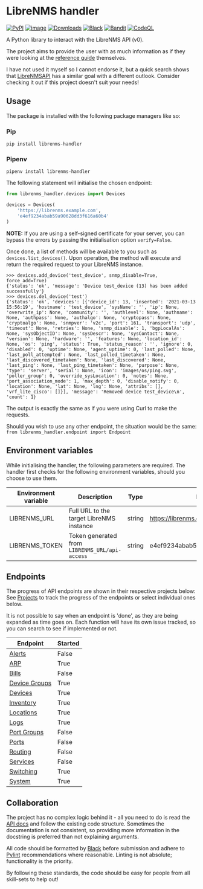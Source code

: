 # LibreNMS handler

[![PyPI](https://img.shields.io/pypi/v/librenms-handler.svg)](https://pypi.python.org/pypi/librenms-handler)
[![image](https://img.shields.io/pypi/pyversions/librenms-handler.svg)](https://python.org/pypi/librenms-handler)
[![Downloads](https://pepy.tech/badge/librenms-handler)](https://pepy.tech/project/librenms-handler)
[![Black](https://img.shields.io/badge/code%20style-black-000000.svg)](https://github.com/psf/black)
[![Bandit](https://github.com/WhaleJ84/librenms_handler/actions/workflows/bandit.yml/badge.svg)](https://github.com/WhaleJ84/librenms_handler/actions/workflows/bandit.yml)
[![CodeQL](https://github.com/WhaleJ84/librenms_handler/actions/workflows/codeql-analysis.yml/badge.svg)](https://github.com/WhaleJ84/librenms_handler/actions/workflows/codeql-analysis.yml)

A Python library to interact with the LibreNMS API (v0).

The project aims to provide the user with as much information as if they were looking at the [reference guide](https://docs.librenms.org/API/) themselves.

I have not used it myself so I cannot endorse it, but a quick search shows that [LibreNMSAPI](https://github.com/RobertH1993/LibreNMSAPI) has a similar goal with a different outlook.
Consider checking it out if this project doesn't suit your needs!

## Usage

The package is installed with the following package managers like so:

### Pip

`pip install librenms-handler`

### Pipenv

`pipenv install librenms-handler`

The following statement will initialise the chosen endpoint:

```python
from librenms_handler.devices import Devices

devices = Devices(
    'https://librenms.example.com',
    'e4ef9234abab59a90628dd3f616a60b4'
)
```

**NOTE:** If you are using a self-signed certificate for your server, you can bypass the errors by passing the initialisation option `verify=False`.

Once done, a list of methods will be available to you such as `devices.list_devices()`.
Upon operation, the method will execute and return the required request to your LibreNMS instance.

```
>>> devices.add_device('test_device', snmp_disable=True, force_add=True)
{'status': 'ok', 'message': 'Device test_device (13) has been added successfully'}
>>> devices.del_device('test')
{'status': 'ok', 'devices': [{'device_id': 13, 'inserted': '2021-03-13 15:56:19', 'hostname': 'test_device', 'sysName': '', 'ip': None, 'overwrite_ip': None, 'community': '', 'authlevel': None, 'authname': None, 'authpass': None, 'authalgo': None, 'cryptopass': None, 'cryptoalgo': None, 'snmpver': 'v2c', 'port': 161, 'transport': 'udp', 'timeout': None, 'retries': None, 'snmp_disable': 1, 'bgpLocalAs': None, 'sysObjectID': None, 'sysDescr': None, 'sysContact': None, 'version': None, 'hardware': '', 'features': None, 'location_id': None, 'os': 'ping', 'status': True, 'status_reason': '', 'ignore': 0, 'disabled': 0, 'uptime': None, 'agent_uptime': 0, 'last_polled': None, 'last_poll_attempted': None, 'last_polled_timetaken': None, 'last_discovered_timetaken': None, 'last_discovered': None, 'last_ping': None, 'last_ping_timetaken': None, 'purpose': None, 'type': 'server', 'serial': None, 'icon': 'images/os/ping.svg', 'poller_group': 0, 'override_sysLocation': 0, 'notes': None, 'port_association_mode': 1, 'max_depth': 0, 'disable_notify': 0, 'location': None, 'lat': None, 'lng': None, 'attribs': [], 'vrf_lite_cisco': []}], 'message': 'Removed device test_device\n', 'count': 1}
```

The output is exactly the same as if you were using Curl to make the requests.

Should you wish to use any other endpoint, the situation would be the same: `from librenms_handler.endpoint import Endpoint`

## Environment variables

While initialising the handler, the following parameters are required.
The handler first checks for the following environment variables, should you choose to use them.

| Environment variable | Description | Type | Example |
| -------------------- | ----------- | ---- | ------- |
| LIBRENMS_URL         | Full URL to the target LibreNMS instance | string | https://librenms.example.com |
| LIBRENMS_TOKEN       | Token generated from `LIBRENMS_URL/api-access` | string | e4ef9234abab59a90628dd3f616a60b4 |

## Endpoints

The progress of API endpoints are shown in their respective projects below:
See [Projects](https://github.com/WhaleJ84/librenms_handler/projects) to track the progress of the endpoints or select individual ones below.

It is not possible to say when an endpoint is 'done', as they are being expanded as time goes on.
Each function will have its own issue tracked, so you can search to see if implemented or not.

| Endpoint                                                                 | Started |
| ------------------------------------------------------------------------ | ------- |
| [Alerts](https://github.com/WhaleJ84/librenms_handler/projects/5)        | False   |
| [ARP](https://github.com/WhaleJ84/librenms_handler/projects/10)          | True    |
| [Bills](https://github.com/WhaleJ84/librenms_handler/projects/9)         | False   |
| [Device Groups](https://github.com/WhaleJ84/librenms_handler/projects/2) | True    |
| [Devices](https://github.com/WhaleJ84/librenms_handler/projects/1)       | True    |
| [Inventory](https://github.com/WhaleJ84/librenms_handler/projects/8)     | True    |
| [Locations](https://github.com/WhaleJ84/librenms_handler/projects/14)    | True    |
| [Logs](https://github.com/WhaleJ84/librenms_handler/projects/13)         | True    |
| [Port Groups](https://github.com/WhaleJ84/librenms_handler/projects/4)   | False   |
| [Ports](https://github.com/WhaleJ84/librenms_handler/projects/3)         | False   |
| [Routing](https://github.com/WhaleJ84/librenms_handler/projects/6)       | False   |
| [Services](https://github.com/WhaleJ84/librenms_handler/projects/11)     | False   |
| [Switching](https://github.com/WhaleJ84/librenms_handler/projects/7)     | True    |
| [System](https://github.com/WhaleJ84/librenms_handler/projects/12)       | True    | 

## Collaboration

The project has no complex logic behind it - all you need to do is read the [API docs](https://docs.librenms.org/API/) and follow the existing code structure.
Sometimes the documentation is not consistent, so providing more information in the docstring is preferred than not explaining arguments.

All code should be formatted by [Black](https://github.com/psf/black) before submission and adhere to [Pylint](https://github.com/PyCQA/pylint) recommendations where reasonable.
Linting is not absolute; functionality is the priority.

By following these standards, the code should be easy for people from all skill-sets to help out!
